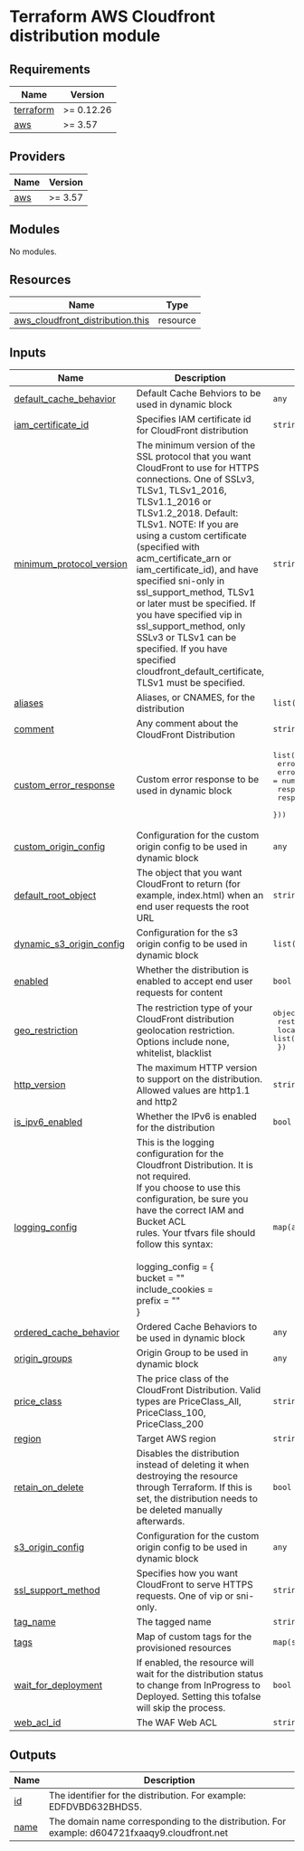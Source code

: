 # Terraform AWS Cloudfront distribution module

<!-- BEGINNING OF PRE-COMMIT-TERRAFORM DOCS HOOK -->
## Requirements

| Name | Version |
|------|---------|
| <a name="requirement_terraform"></a> [terraform](#requirement\_terraform) | >= 0.12.26 |
| <a name="requirement_aws"></a> [aws](#requirement\_aws) | >= 3.57 |

## Providers

| Name | Version |
|------|---------|
| <a name="provider_aws"></a> [aws](#provider\_aws) | >= 3.57 |

## Modules

No modules.

## Resources

| Name | Type |
|------|------|
| [aws_cloudfront_distribution.this](https://registry.terraform.io/providers/hashicorp/aws/latest/docs/resources/cloudfront_distribution) | resource |

## Inputs

| Name | Description | Type | Default | Required |
|------|-------------|------|---------|:--------:|
| <a name="input_default_cache_behavior"></a> [default\_cache\_behavior](#input\_default\_cache\_behavior) | Default Cache Behviors to be used in dynamic block | `any` | n/a | yes |
| <a name="input_iam_certificate_id"></a> [iam\_certificate\_id](#input\_iam\_certificate\_id) | Specifies IAM certificate id for CloudFront distribution | `string` | n/a | yes |
| <a name="input_minimum_protocol_version"></a> [minimum\_protocol\_version](#input\_minimum\_protocol\_version) | The minimum version of the SSL protocol that you want CloudFront to use for HTTPS connections. One of SSLv3, TLSv1, TLSv1\_2016, TLSv1.1\_2016 or TLSv1.2\_2018. Default: TLSv1. NOTE: If you are using a custom certificate (specified with acm\_certificate\_arn or iam\_certificate\_id), and have specified sni-only in ssl\_support\_method, TLSv1 or later must be specified. If you have specified vip in ssl\_support\_method, only SSLv3 or TLSv1 can be specified. If you have specified cloudfront\_default\_certificate, TLSv1 must be specified. | `string` | n/a | yes |
| <a name="input_aliases"></a> [aliases](#input\_aliases) | Aliases, or CNAMES, for the distribution | `list(string)` | `[]` | no |
| <a name="input_comment"></a> [comment](#input\_comment) | Any comment about the CloudFront Distribution | `string` | `""` | no |
| <a name="input_custom_error_response"></a> [custom\_error\_response](#input\_custom\_error\_response) | Custom error response to be used in dynamic block | <pre>list(object({<br>    error_caching_min_ttl = number<br>    error_code            = number<br>    response_code         = number<br>    response_page_path    = string<br>  }))</pre> | `[]` | no |
| <a name="input_custom_origin_config"></a> [custom\_origin\_config](#input\_custom\_origin\_config) | Configuration for the custom origin config to be used in dynamic block | `any` | `[]` | no |
| <a name="input_default_root_object"></a> [default\_root\_object](#input\_default\_root\_object) | The object that you want CloudFront to return (for example, index.html) when an end user requests the root URL | `string` | `""` | no |
| <a name="input_dynamic_s3_origin_config"></a> [dynamic\_s3\_origin\_config](#input\_dynamic\_s3\_origin\_config) | Configuration for the s3 origin config to be used in dynamic block | `list(map(string))` | `[]` | no |
| <a name="input_enabled"></a> [enabled](#input\_enabled) | Whether the distribution is enabled to accept end user requests for content | `bool` | `true` | no |
| <a name="input_geo_restriction"></a> [geo\_restriction](#input\_geo\_restriction) | The restriction type of your CloudFront distribution geolocation restriction. Options include none, whitelist, blacklist | <pre>object({<br>    restriction_type = string<br>    locations        = list(string)<br>  })</pre> | `null` | no |
| <a name="input_http_version"></a> [http\_version](#input\_http\_version) | The maximum HTTP version to support on the distribution. Allowed values are http1.1 and http2 | `string` | `"http2"` | no |
| <a name="input_is_ipv6_enabled"></a> [is\_ipv6\_enabled](#input\_is\_ipv6\_enabled) | Whether the IPv6 is enabled for the distribution | `bool` | `true` | no |
| <a name="input_logging_config"></a> [logging\_config](#input\_logging\_config) | This is the logging configuration for the Cloudfront Distribution.  It is not required.<br>    If you choose to use this configuration, be sure you have the correct IAM and Bucket ACL<br>    rules.  Your tfvars file should follow this syntax:<br><br>    logging\_config = {<br>      bucket = "<your-bucket>"<br>      include\_cookies = <true or false><br>      prefix = "<your-bucket-prefix>"<br>    } | `map(any)` | `{}` | no |
| <a name="input_ordered_cache_behavior"></a> [ordered\_cache\_behavior](#input\_ordered\_cache\_behavior) | Ordered Cache Behaviors to be used in dynamic block | `any` | `[]` | no |
| <a name="input_origin_groups"></a> [origin\_groups](#input\_origin\_groups) | Origin Group to be used in dynamic block | `any` | `[]` | no |
| <a name="input_price_class"></a> [price\_class](#input\_price\_class) | The price class of the CloudFront Distribution.  Valid types are PriceClass\_All, PriceClass\_100, PriceClass\_200 | `string` | `"PriceClass_100"` | no |
| <a name="input_region"></a> [region](#input\_region) | Target AWS region | `string` | `"us-east-1"` | no |
| <a name="input_retain_on_delete"></a> [retain\_on\_delete](#input\_retain\_on\_delete) | Disables the distribution instead of deleting it when destroying the resource through Terraform. If this is set, the distribution needs to be deleted manually afterwards. | `bool` | `false` | no |
| <a name="input_s3_origin_config"></a> [s3\_origin\_config](#input\_s3\_origin\_config) | Configuration for the custom origin config to be used in dynamic block | `any` | `[]` | no |
| <a name="input_ssl_support_method"></a> [ssl\_support\_method](#input\_ssl\_support\_method) | Specifies how you want CloudFront to serve HTTPS requests. One of vip or sni-only. | `string` | `"sni-only"` | no |
| <a name="input_tag_name"></a> [tag\_name](#input\_tag\_name) | The tagged name | `string` | `""` | no |
| <a name="input_tags"></a> [tags](#input\_tags) | Map of custom tags for the provisioned resources | `map(string)` | `{}` | no |
| <a name="input_wait_for_deployment"></a> [wait\_for\_deployment](#input\_wait\_for\_deployment) | If enabled, the resource will wait for the distribution status to change from InProgress to Deployed. Setting this tofalse will skip the process. | `bool` | `true` | no |
| <a name="input_web_acl_id"></a> [web\_acl\_id](#input\_web\_acl\_id) | The WAF Web ACL | `string` | `""` | no |

## Outputs

| Name | Description |
|------|-------------|
| <a name="output_id"></a> [id](#output\_id) | The identifier for the distribution. For example: EDFDVBD632BHDS5. |
| <a name="output_name"></a> [name](#output\_name) | The domain name corresponding to the distribution. For example: d604721fxaaqy9.cloudfront.net |

<!-- END OF PRE-COMMIT-TERRAFORM DOCS HOOK -->
